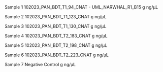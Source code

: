 Sample 1 
102023_PAN_BDT_T1_94_CNAT - UML_NARWHAL_R1_B15
g
ng/μL

Sample 2
102023_PAN_BDT_T1_123_CNAT
g
ng/μL

Sample 3
102023_PAN_BDT_T1_130_CNAT
g
ng/μL

Sample 4
102023_PAN_BDT_T2_183_CNAT
g
ng/μL

Sample 5 
102023_PAN_BDT_T2_198_CNAT
g
ng/μL

Sample 6
102023_PAN_BDT_T2_223_CNAT
g
ng/μL

Sample 7 
Negative Control
g
ng/μL